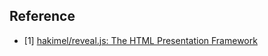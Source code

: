 ## Reference
* [1] [hakimel/reveal.js: The HTML Presentation Framework](https://github.com/hakimel/reveal.js)
